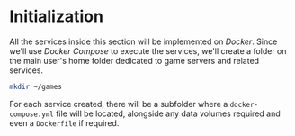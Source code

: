# Initialization

All the services inside this section will be implemented on *Docker*. Since we'll use *Docker Compose* to execute the services, we'll create a folder on the main user's home folder dedicated to game servers and related services.

```bash
mkdir ~/games
```

For each service created, there will be a subfolder where a `docker-compose.yml` file will be located, alongside any data volumes required and even a `Dockerfile` if required.
